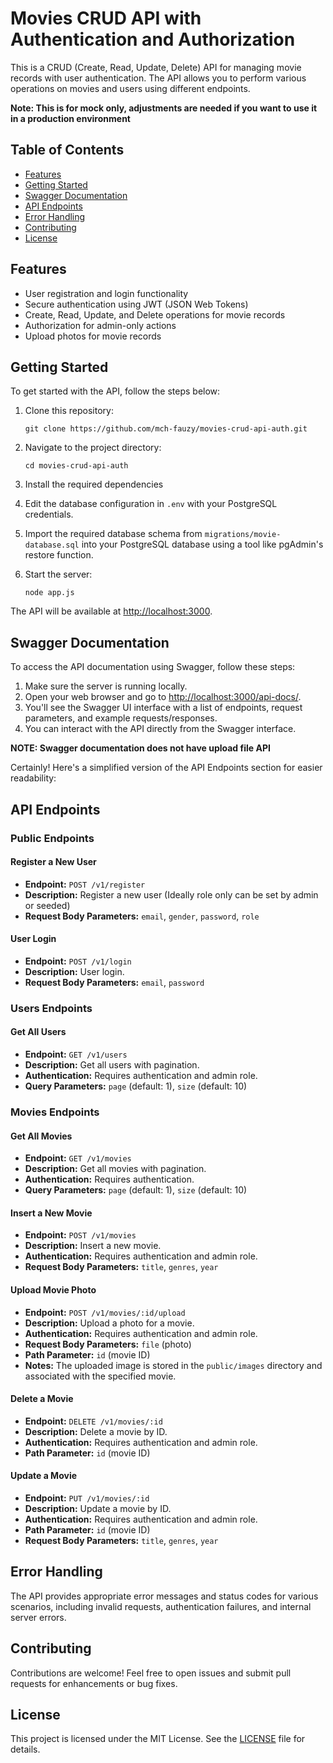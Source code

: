 # Movies CRUD API with Authentication and Authorization

This is a CRUD (Create, Read, Update, Delete) API for managing movie records with user authentication. The API allows you to perform various operations on movies and users using different endpoints.

**Note: This is for mock only, adjustments are needed if you want to use it in a production environment**

## Table of Contents

- [Features](#features)
- [Getting Started](#getting-started)
- [Swagger Documentation](#swagger-documentation)
- [API Endpoints](#api-endpoints)
- [Error Handling](#error-handling)
- [Contributing](#contributing)
- [License](#license)

## Features

- User registration and login functionality
- Secure authentication using JWT (JSON Web Tokens)
- Create, Read, Update, and Delete operations for movie records
- Authorization for admin-only actions
- Upload photos for movie records

## Getting Started

To get started with the API, follow the steps below:

1. Clone this repository: 
    ```
    git clone https://github.com/mch-fauzy/movies-crud-api-auth.git
    ```

2. Navigate to the project directory: 
    ```
    cd movies-crud-api-auth
    ```
3. Install the required dependencies
4. Edit the database configuration in `.env` with your PostgreSQL credentials.
5. Import the required database schema from `migrations/movie-database.sql` into your PostgreSQL database using a tool like pgAdmin's restore function.
6. Start the server: 
    ```
    node app.js
    ```

The API will be available at [http://localhost:3000](http://localhost:3000).

## Swagger Documentation

To access the API documentation using Swagger, follow these steps:

1. Make sure the server is running locally.
2. Open your web browser and go to [http://localhost:3000/api-docs/](http://localhost:3000/api-docs/).
3. You'll see the Swagger UI interface with a list of endpoints, request parameters, and example requests/responses.
4. You can interact with the API directly from the Swagger interface.

**NOTE: Swagger documentation does not have upload file API**

Certainly! Here's a simplified version of the API Endpoints section for easier readability:

## API Endpoints

### Public Endpoints

#### Register a New User
- **Endpoint:** `POST /v1/register`
- **Description:** Register a new user (Ideally role only can be set by admin or seeded)
- **Request Body Parameters:** `email`, `gender`, `password`, `role`

#### User Login
- **Endpoint:** `POST /v1/login`
- **Description:** User login.
- **Request Body Parameters:** `email`, `password`

### Users Endpoints

#### Get All Users
- **Endpoint:** `GET /v1/users`
- **Description:** Get all users with pagination.
- **Authentication:** Requires authentication and admin role.
- **Query Parameters:** `page` (default: 1), `size` (default: 10)

### Movies Endpoints

#### Get All Movies
- **Endpoint:** `GET /v1/movies`
- **Description:** Get all movies with pagination.
- **Authentication:** Requires authentication.
- **Query Parameters:** `page` (default: 1), `size` (default: 10)

#### Insert a New Movie
- **Endpoint:** `POST /v1/movies`
- **Description:** Insert a new movie.
- **Authentication:** Requires authentication and admin role.
- **Request Body Parameters:** `title`, `genres`, `year`

#### Upload Movie Photo
- **Endpoint:** `POST /v1/movies/:id/upload`
- **Description:** Upload a photo for a movie.
- **Authentication:** Requires authentication and admin role.
- **Request Body Parameters:** `file` (photo)
- **Path Parameter:** `id` (movie ID)
- **Notes:** The uploaded image is stored in the `public/images` directory and associated with the specified movie.

#### Delete a Movie
- **Endpoint:** `DELETE /v1/movies/:id`
- **Description:** Delete a movie by ID.
- **Authentication:** Requires authentication and admin role.
- **Path Parameter:** `id` (movie ID)

#### Update a Movie
- **Endpoint:** `PUT /v1/movies/:id`
- **Description:** Update a movie by ID.
- **Authentication:** Requires authentication and admin role.
- **Path Parameter:** `id` (movie ID)
- **Request Body Parameters:** `title`, `genres`, `year`

## Error Handling

The API provides appropriate error messages and status codes for various scenarios, including invalid requests, authentication failures, and internal server errors.

## Contributing

Contributions are welcome! Feel free to open issues and submit pull requests for enhancements or bug fixes.

## License

This project is licensed under the MIT License. See the [LICENSE](LICENSE) file for details.